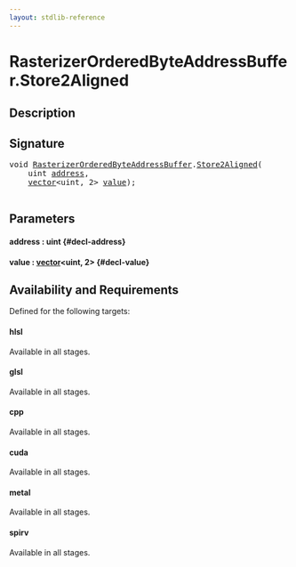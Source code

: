 ```yaml
---
layout: stdlib-reference
---
```


# RasterizerOrderedByteAddressBuffer\.Store2Aligned

## Description





## Signature 

<pre>
void <a href="/stdlib-reference/types/RasterizerOrderedByteAddressBuffer/index" class="code_type">RasterizerOrderedByteAddressBuffer</a>.<a href="/stdlib-reference/types/RasterizerOrderedByteAddressBuffer/Store2Aligned">Store2Aligned</a>(
    uint <a href="/stdlib-reference/types/RasterizerOrderedByteAddressBuffer/Store2Aligned#decl-address" class="code_param">address</a>,
    <a href="/stdlib-reference/types/vector/index" class="code_type">vector</a>&lt;uint, 2&gt; <a href="/stdlib-reference/types/RasterizerOrderedByteAddressBuffer/Store2Aligned#decl-value" class="code_param">value</a>);

</pre>

## Parameters

#### address  : uint {#decl-address}
#### value  : [vector](/stdlib-reference/types/vector/index)\<uint, 2\> {#decl-value}

## Availability and Requirements

Defined for the following targets:

#### hlsl
Available in all stages.

#### glsl
Available in all stages.

#### cpp
Available in all stages.

#### cuda
Available in all stages.

#### metal
Available in all stages.

#### spirv
Available in all stages.



